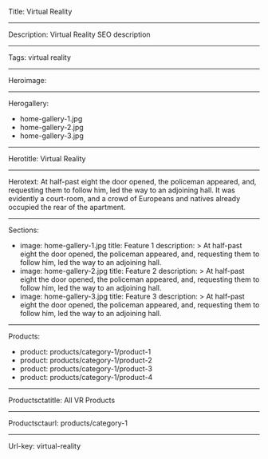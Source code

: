 Title: Virtual Reality

----

Description: Virtual Reality SEO description

----

Tags: virtual reality

----

Heroimage: 

----

Herogallery: 

- home-gallery-1.jpg
- home-gallery-2.jpg
- home-gallery-3.jpg

----

Herotitle: Virtual Reality

----

Herotext: At half-past eight the door opened, the policeman appeared, and, requesting them to follow him, led the way to an adjoining hall. It was evidently a court-room, and a crowd of Europeans and natives already occupied the rear of the apartment.

----

Sections: 

- 
  image: home-gallery-1.jpg
  title: Feature 1
  description: >
    At half-past eight the door opened, the
    policeman appeared, and, requesting them
    to follow him, led the way to an
    adjoining hall.
- 
  image: home-gallery-2.jpg
  title: Feature 2
  description: >
    At half-past eight the door opened, the
    policeman appeared, and, requesting them
    to follow him, led the way to an
    adjoining hall.
- 
  image: home-gallery-3.jpg
  title: Feature 3
  description: >
    At half-past eight the door opened, the
    policeman appeared, and, requesting them
    to follow him, led the way to an
    adjoining hall.

----

Products: 

- 
  product: products/category-1/product-1
- 
  product: products/category-1/product-2
- 
  product: products/category-1/product-3
- 
  product: products/category-1/product-4

----

Productsctatitle: All VR Products

----

Productsctaurl: products/category-1

----

Url-key: virtual-reality